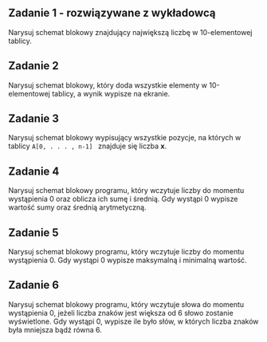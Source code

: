 ## Zadanie 1 - rozwiązywane z wykładowcą

Narysuj schemat blokowy znajdujący największą liczbę w 10-elementowej tablicy.


## Zadanie 2

Narysuj schemat blokowy, który doda wszystkie elementy w 10-elementowej tablicy, a wynik wypisze na ekranie.



## Zadanie 3

Narysuj schemat blokowy wypisujący wszystkie pozycje, na których w tablicy ```A[0, . . . , n-1] ``` znajduje się liczba **x**.



## Zadanie 4

Narysuj schemat blokowy programu, który wczytuje liczby do momentu wystąpienia 0 oraz oblicza ich sumę i średnią.
Gdy wystąpi 0 wypisze wartość sumy oraz średnią arytmetyczną.


## Zadanie 5

Narysuj schemat blokowy programu, który wczytuje liczby do momentu wystąpienia 0.
Gdy wystąpi 0 wypisze maksymalną i minimalną wartość.


## Zadanie 6

Narysuj schemat blokowy programu, który wczytuje słowa do momentu wystąpienia 0, jeżeli liczba znaków jest większa od 6
słowo zostanie wyświetlone.
Gdy wystąpi 0, wypisze ile było słów, w których liczba znaków była mniejsza bądź równa 6.
